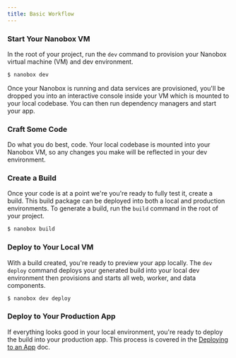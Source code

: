 ```yaml
---
title: Basic Workflow
---
```


### Start Your Nanobox VM
In the root of your project, run the `dev` command to provision your Nanobox virtual machine (VM) and dev environment.

```bash
$ nanobox dev
```

Once your Nanobox is running and data services are provisioned, you'll be dropped you into an interactive console inside your VM which is mounted to your local codebase. You can then run dependency managers and start your app.

### Craft Some Code
Do what you do best, code. Your local codebase is mounted into your Nanobox VM, so any changes you make will be reflected in your dev environment.

### Create a Build
Once your code is at a point we're you're ready to fully test it, create a build. This build package can be deployed into both a local and production environments. To generate a build, run the `build` command in the root of your project.

```bash
$ nanobox build
```

### Deploy to Your Local VM
With a build created, you're ready to preview your app locally. The `dev deploy` command deploys your generated build into your local dev environment then provisions and starts all web, worker, and data components.

```bash
$ nanobox dev deploy
```

### Deploy to Your Production App
If everything looks good in your local environment, you're ready to deploy the build into your production app. This process is covered in the [Deploying to an App](/getting-started/deploy/) doc.
